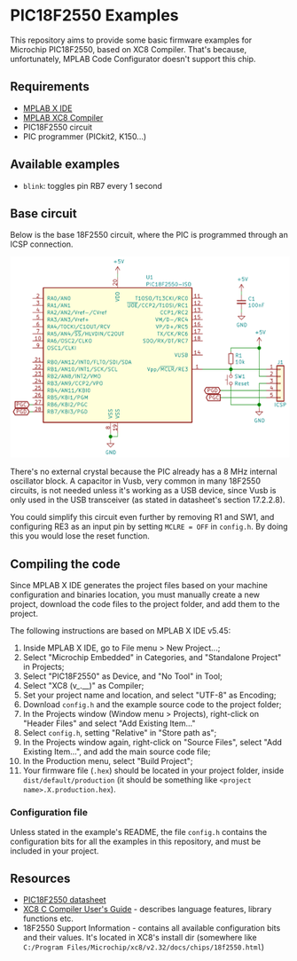 # PIC18F2550 Examples

This repository aims to provide some basic firmware examples for Microchip
PIC18F2550, based on XC8 Compiler. That's because, unfortunately, MPLAB Code
Configurator doesn't support this chip.

## Requirements

- [MPLAB X IDE]
- [MPLAB XC8 Compiler]
- PIC18F2550 circuit
- PIC programmer (PICkit2, K150...)

## Available examples

- `blink`: toggles pin RB7 every 1 second

## Base circuit

Below is the base 18F2550 circuit, where the PIC is programmed through an ICSP
connection.

![Base PIC18F2550 circuit](docs/base_circuit.png)

There's no external crystal because the PIC already has a 8 MHz internal
oscillator block. A capacitor in Vusb, very common in many 18F2550 circuits, is
not needed unless it's working as a USB device, since Vusb is only used in the
USB transceiver (as stated in datasheet's section 17.2.2.8).

You could simplify this circuit even further by removing R1 and SW1, and
configuring RE3 as an input pin by setting `MCLRE = OFF` in `config.h`. By
doing this you would lose the reset function.

## Compiling the code

Since MPLAB X IDE generates the project files based on your machine
configuration and binaries location, you must manually create a new project,
download the code files to the project folder, and add them to the project.

The following instructions are based on MPLAB X IDE v5.45:

1. Inside MPLAB X IDE, go to File menu > New Project...;
2. Select "Microchip Embedded" in Categories, and "Standalone Project" in
    Projects;
3. Select "PIC18F2550" as Device, and "No Tool" in Tool;
4. Select "XC8 (v_.__)" as Compiler;
5. Set your project name and location, and select "UTF-8" as Encoding;
6. Download `config.h` and the example source code to the project folder;
7. In the Projects window (Window menu > Projects), right-click on "Header
    Files" and select "Add Existing Item..."
8. Select `config.h`, setting "Relative" in "Store path as";
9. In the Projects window again, right-click on "Source Files", select "Add
    Existing Item...", and add the main source code file;
10. In the Production menu, select "Build Project";
11. Your firmware file (`.hex`) should be located in your project folder,
    inside `dist/default/production` (it should be something like
    `<project name>.X.production.hex`).

### Configuration file

Unless stated in the example's README, the file `config.h` contains the
configuration bits for all the examples in this repository, and must be
included in your project.

## Resources

- [PIC18F2550 datasheet]
- [XC8 C Compiler User's Guide] - describes language features, library
    functions etc.
- 18F2550 Support Information - contains all available configuration bits and
    their values. It's located in XC8's install dir (somewhere like
    `C:/Program Files/Microchip/xc8/v2.32/docs/chips/18f2550.html`)

[MPLAB X IDE]: <https://www.microchip.com/en-us/development-tools-tools-and-software/mplab-x-ide>
[MPLAB XC8 Compiler]: <https://www.microchip.com/en-us/development-tools-tools-and-software/mplab-xc-compilers>
[PIC18F2550 datasheet]: <http://ww1.microchip.com/downloads/en/DeviceDoc/39632b.pdf>
[XC8 C Compiler User's Guide]: <http://ww1.microchip.com/downloads/en/DeviceDoc/50002053G.pdf>
